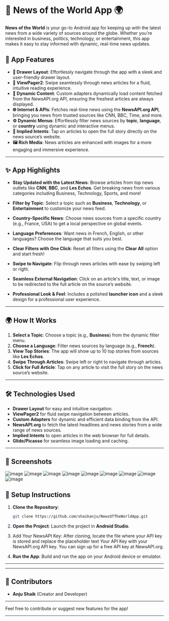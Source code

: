 # 📱 **News of the World App** 🌍

**News of the World** is your go-to Android app for keeping up with the latest news from a wide variety of sources around the globe. Whether you're interested in business, politics, technology, or entertainment, this app makes it easy to stay informed with dynamic, real-time news updates.

## 🚀 **App Features**

- **📜 Drawer Layout**: Effortlessly navigate through the app with a sleek and user-friendly drawer layout.
- **📖 ViewPager2**: Swipe seamlessly through news articles for a fluid, intuitive reading experience.
- **🔄 Dynamic Content**: Custom adapters dynamically load content fetched from the NewsAPI.org API, ensuring the freshest articles are always displayed.
- **🌐 Internet & APIs**: Fetches real-time news using the **NewsAPI.org API**, bringing you news from trusted sources like CNN, BBC, Time, and more.
- **⚙️ Dynamic Menus**: Effortlessly filter news sources by **topic**, **language**, or **country** using dynamic and interactive menus.
- **🔗 Implied Intents**: Tap on articles to open the full story directly on the news source’s website.
- **🖼️ Rich Media**: News articles are enhanced with images for a more engaging and immersive experience.

---

## ✨ **App Highlights**

- **Stay Updated with the Latest News**: Browse articles from top news outlets like **CNN**, **BBC**, and **Les Echos**. Get breaking news from various categories including Business, Technology, Sports, and more!
  
- **Filter by Topic**: Select a topic such as **Business**, **Technology**, or **Entertainment** to customize your news feed.
  
- **Country-Specific News**: Choose news sources from a specific country (e.g., France, USA) to get a local perspective on global events.
  
- **Language Preferences**: Want news in French, English, or other languages? Choose the language that suits you best.

- **Clear Filters with One Click**: Reset all filters using the **Clear All** option and start fresh!

- **Swipe to Navigate**: Flip through news articles with ease by swiping left or right.

- **Seamless External Navigation**: Click on an article's title, text, or image to be redirected to the full article on the source’s website.

- **Professional Look & Feel**: Includes a polished **launcher icon** and a sleek design for a professional user experience.

---

## 🌍 **How It Works**

1. **Select a Topic**: Choose a topic (e.g., **Business**) from the dynamic filter menu.
2. **Choose a Language**: Filter news sources by language (e.g., **French**).
3. **View Top Stories**: The app will show up to 10 top stories from sources like **Les Echos**.
4. **Swipe Through Articles**: Swipe left or right to navigate through articles.
5. **Click for Full Article**: Tap on any article to visit the full story on the news source’s website.

---

## 🛠️ **Technologies Used**

- **Drawer Layout** for easy and intuitive navigation.
- **ViewPager2** for fluid swipe navigation between articles.
- **Custom Adapters** for dynamic and efficient data binding from the API.
- **NewsAPI.org** to fetch the latest headlines and news stories from a wide range of news sources.
- **Implied Intents** to open articles in the web browser for full details.
- **Glide/Picasso** for seamless image loading and caching.

---

## 📸 **Screenshots**

![image](https://github.com/user-attachments/assets/a6ad56d5-5f72-427e-8549-3d621614241f)
![image](https://github.com/user-attachments/assets/8482835b-b6c3-496f-83f9-c59202af8bc4)
![image](https://github.com/user-attachments/assets/4045976e-10a1-4814-a563-8cfbb5053607)
![image](https://github.com/user-attachments/assets/efaef264-42f6-4f12-8d76-a733f106c99e)
![image](https://github.com/user-attachments/assets/9fee72f1-e1c7-486f-bdfe-574008fd94bc)
![image](https://github.com/user-attachments/assets/acfdc723-4834-4d07-a971-47798aad196e)
![image](https://github.com/user-attachments/assets/db3269a9-de1e-49ec-b204-1ba8cd1330d1)
![image](https://github.com/user-attachments/assets/d31df377-7d95-482b-aff3-c055fde5ab5f)
![image](https://github.com/user-attachments/assets/658fed94-8125-4a25-aaa0-0153f3ff003b)

## 🔧 **Setup Instructions**

1. **Clone the Repository**:
   ```bash
   git clone https://github.com/shaikanju/NewsOfTheWorldApp.git
   ```

2. **Open the Project**: Launch the project in **Android Studio**.

3. Add Your NewsAPI Key: After cloning, locate the file where your API key is stored and replace the placeholder text Your API Key with your NewsAPI.org API key. You can sign up for a free API key at NewsAPI.org.

4. **Run the App**: Build and run the app on your Android device or emulator.

---


---

## 👥 **Contributors**

- **Anju Shaik** (Creator and Developer)

---

Feel free to contribute or suggest new features for the app! 

---

